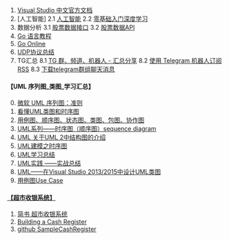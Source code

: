 

1. [Visual Studio 中文官方文档](https://docs.microsoft.com/zh-cn/visualstudio/?view=vs-2017#pivot=get-started&panel=get-started1)
2. [人工智能]
	2.1	[人工智能](https://blog.csdn.net/jiangjunshow/article/details/77711593)
	2.2	[零基础入门深度学习](https://www.zybuluo.com/hanbingtao/note/433855)
3. 数据分析
	3.1 [股票数据接口](https://www.juhe.cn/docs/api/id/21)
	3.2 [股票数据API](https://blog.csdn.net/Llingmiao/article/details/79941066)
5. [Go 语言教程](http://www.runoob.com/go/go-tutorial.html)
6. [Go Online](https://golang.org)
7. [UDP协议总结](https://www.cnblogs.com/HPAHPA/p/7737531.html)
8.	TG汇总
	8.1 [TG 群、频道、机器人 - 汇总分享](https://congcong0806.github.io/2018/04/24/Telegram/)
	8.2 [使用 Telegram 机器人订阅 RSS](https://sspai.com/post/34275)
	8.3 [下载telegram群组聊天消息](https://blog.csdn.net/qq_34294513/article/details/80527667)



####	【UML 序列图_类图_学习汇总】 ####

0.  [微软 UML 序列图：准则](https://msdn.microsoft.com/zh-cn/library/dd409389.aspx)
1.  [看懂UML类图和时序图](https://blog.csdn.net/u013777351/article/details/48310655)
2.  [用例图、顺序图、状态图、类图、包图、协作图](http://www.cnblogs.com/hofmann/p/5220428.html)
3.  [UML系列——时序图（顺序图）sequence diagram](https://yq.aliyun.com/articles/51655)
4.  [UML 关于UML 2中结构图的介绍](https://yq.aliyun.com/articles/51655)
5.  [UML建模之时序图](https://www.cnblogs.com/ywqu/archive/2009/12/22/1629426.html)
6.  [UML学习总结](https://blog.csdn.net/u010508826/article/details/19609457)
7.  [UML实践 ——实战总结](https://blog.csdn.net/wzh402/article/details/42615009)
8.  [UML——在Visual Studio 2013/2015中设计UML类图](http://www.cnblogs.com/SceneryHao/p/5355915.html)
9.  [用例图Use Case](http://www.cnblogs.com/wolf-sun/p/3411175.html)

####	[【超市收银系统】](/docs/cash.md) ####

1.  [简书 超市收银系统](https://www.jianshu.com/p/6c5cb31005b6)
2.  [Building a Cash Register](https://b0nez.github.io/Codecademy/9%20-%20Building%20a%20Cash%20Register.html)
3.  [github SampleCashRegister](https://github.com/igor-toporet/SampleCashRegister)
